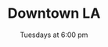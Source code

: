 ---
address1: 'La Kretz Innovation Center, Room 401'
address2: 525 S Hewitt St
city: Los Angeles
date: 'Tuesdays at 6:00 pm'
image: /assets/images/hack-nights/la-kretz.jpg
state: CA
title: Downtown LA
zip: '90013'
map: 'https://duckduckgo.com/?q=525+S+Hewitt+St%2C+Los+Angeles%2C+CA+90013&t=h_&ia=maps&iaxm=maps'
---